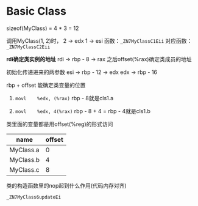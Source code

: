# Basic Class

sizeof(MyClass) = 4 * 3 = 12

调用MyClass(1, 2)时，
2 -> edx
1 -> esi
函数：`_ZN7MyClassC1Eii`
对应函数：`_ZN7MyClassC2Eii`

**rdi确定类实例的地址**
rdi -> rbp - 8 -> rax
之后offset(%rax)确定类成员的地址

初始化传递进来的两参数
esi -> rbp - 12 -> edx
edx -> rbp - 16

rbp + offset 能确定类变量的位置

1. `movl	%edx, (%rax)`
rbp - 8就是cls1.a

2. `movl	%edx, 4(%rax)`
rbp - 8 + 4 = rbp - 4就是cls1.b

类里面的变量都是用offset(%reg)的形式访问

name | offset
-|-
MyClass.a|0
MyClass.b|4
MyClass.c|8

类的构造函数里的nop起到什么作用(代码内存对齐)

`_ZN7MyClass6updateEi`
